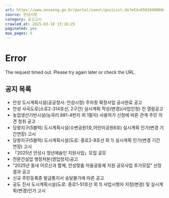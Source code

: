 ```yaml
---
url: https://www.anseong.go.kr/portal/saeol/gosiList.do?mId=0501040000&token=1742268849955
source: 안성시청
category: 공고고시
crawled_at: 2025-03-18 13:16:25
paginated: yes
max_pages: 6
---
```


# Error
The request timed out. Please try again later or check the URL.

## 공지 목록

- 안성 도시계획시설(공공청사: 안성시청) 주차장 확장사업 공사완료 공고
- 안성 사곡도로(소로2-314호선, 2구간) 실시계획 작성(변경)(사업인정) 전 열람공고
- 농업생산기반시설(능국리 881-4번지 외 1필지) 사용허가 신청에 따른 관계 주민 의견 청취 공고
- 당왕지구(5블럭) 도시계획시설(수변공원1호,어린이공원6호) 실시계획 인가(변경 기간연장) 고시
- 당왕지구(5블럭) 도시계획시설(도로: 중로2-8호선 외 1) 실시계획 인가(변경 기간연장) 고시
- 「2025년 안성시 청년예술인 지원사업」모집 공모
- 전문건설업 행정처분(영업정지)공고
- "2025년 동네 어르신과 함께, 안성맞춤 마을공동체 지원 공모사업 추가모집" 선정결과 공고
- 신규 주민등록증 발급통지서 송달불가에 따른 공고
- 공도 진사 도시계획시설(도로: 중로1-51호선 외 1) 사업시행자 지정(변경) 및 실시계획(변경)인가 고시
